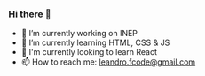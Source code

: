 ### Hi there 👋


- 🔭 I’m currently working on INEP
- 🌱 I’m currently learning HTML, CSS & JS
- 🔭 I'm currently looking to learn React
- 📫 How to reach me: leandro.fcode@gmail.com
